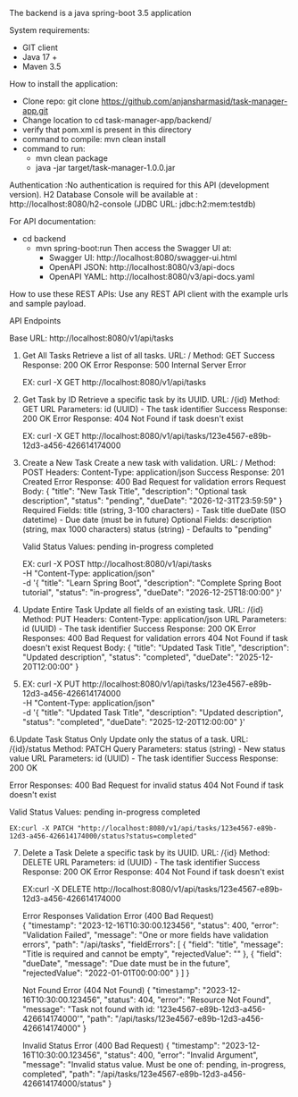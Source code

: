 The backend is a java spring-boot 3.5 application

System requirements:
- GIT client
- Java 17 +
- Maven 3.5

How to install the application:
- Clone repo:   git clone https://github.com/anjansharmasid/task-manager-app.git
- Change location to cd task-manager-app/backend/
- verify that pom.xml is present in this directory
- command to compile: mvn clean install
- command to run:
  -  mvn clean package
  -  java -jar target/task-manager-1.0.0.jar 

Authentication :No authentication is required for this API (development version).
H2 Database Console will be available at : http://localhost:8080/h2-console (JDBC URL: jdbc:h2:mem:testdb)

For API documentation:
  - cd backend
    - mvn spring-boot:run
      Then access the Swagger UI at:
      - Swagger UI: http://localhost:8080/swagger-ui.html
      - OpenAPI JSON: http://localhost:8080/v3/api-docs
      - OpenAPI YAML: http://localhost:8080/v3/api-docs.yaml


How to use these REST APIs:
Use any REST API client with the example urls and sample payload.

API Endpoints

Base URL: http://localhost:8080/v1/api/tasks
 

1. Get All Tasks
   Retrieve a list of all tasks.
   URL: /
   Method: GET
   Success Response: 200 OK
   Error Response: 500 Internal Server Error

   EX: curl -X GET http://localhost:8080/v1/api/tasks


2. Get Task by ID
   Retrieve a specific task by its UUID.
   URL: /{id}
   Method: GET
   URL Parameters: id (UUID) - The task identifier
   Success Response: 200 OK
   Error Response: 404 Not Found if task doesn't exist

   EX: curl -X GET http://localhost:8080/v1/api/tasks/123e4567-e89b-12d3-a456-426614174000


3. Create a New Task
   Create a new task with validation.
   URL: /
   Method: POST
   Headers: Content-Type: application/json
   Success Response: 201 Created
   Error Response: 400 Bad Request for validation errors
   Request Body:
   {
   "title": "New Task Title",
   "description": "Optional task description",
   "status": "pending",
   "dueDate": "2026-12-31T23:59:59"
   }
   Required Fields:
   title (string, 3-100 characters) - Task title
   dueDate (ISO datetime) - Due date (must be in future)
   Optional Fields:
   description (string, max 1000 characters)
   status (string) - Defaults to "pending"

   Valid Status Values:
   pending
   in-progress
   completed

   EX: curl -X POST http://localhost:8080/v1/api/tasks \
   -H "Content-Type: application/json" \
   -d '{
   "title": "Learn Spring Boot",
   "description": "Complete Spring Boot tutorial",
   "status": "in-progress",
   "dueDate": "2026-12-25T18:00:00"
   }'


4. Update Entire Task
   Update all fields of an existing task.
   URL: /{id}
   Method: PUT
   Headers: Content-Type: application/json
   URL Parameters: id (UUID) - The task identifier
   Success Response: 200 OK
   Error Responses:
   400 Bad Request for validation errors
   404 Not Found if task doesn't exist
   Request Body:
   {
   "title": "Updated Task Title",
   "description": "Updated description",
   "status": "completed",
   "dueDate": "2025-12-20T12:00:00"
   }

   
5. EX: curl -X PUT http://localhost:8080/v1/api/tasks/123e4567-e89b-12d3-a456-426614174000 \
   -H "Content-Type: application/json" \
   -d '{
   "title": "Updated Task Title",
   "description": "Updated description",
   "status": "completed",
   "dueDate": "2025-12-20T12:00:00"
   }'


6.Update Task Status Only
   Update only the status of a task.
   URL: /{id}/status
   Method: PATCH
   Query Parameters: status (string) - New status value
   URL Parameters: id (UUID) - The task identifier
   Success Response: 200 OK

   Error Responses:
   400 Bad Request for invalid status
   404 Not Found if task doesn't exist

   Valid Status Values:
     pending
     in-progress
     completed

    EX:curl -X PATCH "http://localhost:8080/v1/api/tasks/123e4567-e89b-12d3-a456-426614174000/status?status=completed"

7. Delete a Task
   Delete a specific task by its UUID.
   URL: /{id}
   Method: DELETE
   URL Parameters: id (UUID) - The task identifier
   Success Response: 200 OK
   Error Response: 404 Not Found if task doesn't exist

   EX:curl -X DELETE http://localhost:8080/v1/api/tasks/123e4567-e89b-12d3-a456-426614174000

   Error Responses
   Validation Error (400 Bad Request)  
   {
   "timestamp": "2023-12-16T10:30:00.123456",
   "status": 400,
   "error": "Validation Failed",
   "message": "One or more fields have validation errors",
   "path": "/api/tasks",
   "fieldErrors": [
   {
   "field": "title",
   "message": "Title is required and cannot be empty",
   "rejectedValue": ""
   },
   {
   "field": "dueDate",
   "message": "Due date must be in the future",
   "rejectedValue": "2022-01-01T00:00:00"
   }
   ]
   }

   Not Found Error (404 Not Found)
   {
   "timestamp": "2023-12-16T10:30:00.123456",
   "status": 404,
   "error": "Resource Not Found",
   "message": "Task not found with id: '123e4567-e89b-12d3-a456-426614174000'",
   "path": "/api/tasks/123e4567-e89b-12d3-a456-426614174000"
   }

   Invalid Status Error (400 Bad Request)
   {
   "timestamp": "2023-12-16T10:30:00.123456",
   "status": 400,
   "error": "Invalid Argument",
   "message": "Invalid status value. Must be one of: pending, in-progress, completed",
   "path": "/api/tasks/123e4567-e89b-12d3-a456-426614174000/status"
   }
